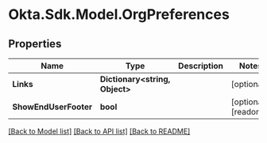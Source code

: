 # Okta.Sdk.Model.OrgPreferences

## Properties

Name | Type | Description | Notes
------------ | ------------- | ------------- | -------------
**Links** | **Dictionary&lt;string, Object&gt;** |  | [optional] 
**ShowEndUserFooter** | **bool** |  | [optional] [readonly] 

[[Back to Model list]](../README.md#documentation-for-models) [[Back to API list]](../README.md#documentation-for-api-endpoints) [[Back to README]](../README.md)

